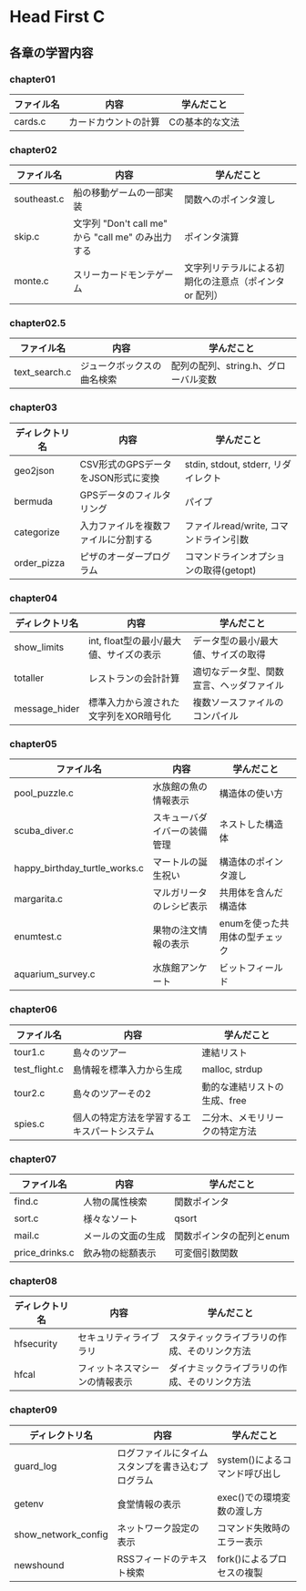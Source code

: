 # Head First C

## 各章の学習内容

### chapter01

|ファイル名|内容|学んだこと|
|--|--|--|
|cards.c|カードカウントの計算|Cの基本的な文法|

### chapter02

|ファイル名|内容|学んだこと|
|--|--|--|
|southeast.c|船の移動ゲームの一部実装|関数へのポインタ渡し|
|skip.c|文字列 "Don't call me" から "call me" のみ出力する|ポインタ演算|
|monte.c|スリーカードモンテゲーム|文字列リテラルによる初期化の注意点（ポインタ or 配列）|

### chapter02.5

|ファイル名|内容|学んだこと|
|--|--|--|
|text_search.c|ジュークボックスの曲名検索|配列の配列、string.h、グローバル変数|

### chapter03

|ディレクトリ名|内容|学んだこと|
|--|--|--|
|geo2json|CSV形式のGPSデータをJSON形式に変換|stdin, stdout, stderr, リダイレクト|
|bermuda|GPSデータのフィルタリング|パイプ|
|categorize|入力ファイルを複数ファイルに分割する|ファイルread/write, コマンドライン引数|
|order_pizza|ピザのオーダープログラム|コマンドラインオプションの取得(getopt)|

### chapter04

|ディレクトリ名|内容|学んだこと|
|--|--|--|
|show_limits|int, float型の最小/最大値、サイズの表示|データ型の最小/最大値、サイズの取得|
|totaller|レストランの会計計算|適切なデータ型、関数宣言、ヘッダファイル|
|message_hider|標準入力から渡された文字列をXOR暗号化|複数ソースファイルのコンパイル|

### chapter05

|ファイル名|内容|学んだこと|
|--|--|--|
|pool_puzzle.c|水族館の魚の情報表示|構造体の使い方|
|scuba_diver.c|スキューバダイバーの装備管理|ネストした構造体|
|happy_birthday_turtle_works.c|マートルの誕生祝い|構造体のポインタ渡し|
|margarita.c|マルガリータのレシピ表示|共用体を含んだ構造体|
|enumtest.c|果物の注文情報の表示|enumを使った共用体の型チェック|
|aquarium_survey.c|水族館アンケート|ビットフィールド|

### chapter06

|ファイル名|内容|学んだこと|
|--|--|--|
|tour1.c|島々のツアー|連結リスト|
|test_flight.c|島情報を標準入力から生成|malloc, strdup|
|tour2.c|島々のツアーその2|動的な連結リストの生成、free|
|spies.c|個人の特定方法を学習するエキスパートシステム|二分木、メモリリークの特定方法|

### chapter07

|ファイル名|内容|学んだこと|
|--|--|--|
|find.c|人物の属性検索|関数ポインタ|
|sort.c|様々なソート|qsort|
|mail.c|メールの文面の生成|関数ポインタの配列とenum|
|price_drinks.c|飲み物の総額表示|可変個引数関数|

### chapter08

|ディレクトリ名|内容|学んだこと|
|--|--|--|
|hfsecurity|セキュリティライブラリ|スタティックライブラリの作成、そのリンク方法|
|hfcal|フィットネスマシーンの情報表示|ダイナミックライブラリの作成、そのリンク方法|

### chapter09

|ディレクトリ名|内容|学んだこと|
|--|--|--|
|guard_log|ログファイルにタイムスタンプを書き込むプログラム|system()によるコマンド呼び出し|
|getenv|食堂情報の表示|exec()での環境変数の渡し方|
|show_network_config|ネットワーク設定の表示|コマンド失敗時のエラー表示|
|newshound|RSSフィードのテキスト検索|fork()によるプロセスの複製|

